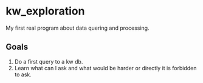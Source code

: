 # kw_exploration
 My first real program about data quering and processing.

## Goals
1. Do a first query to a kw db.
2. Learn what can I ask and what would be harder or directly it is forbidden to ask.
